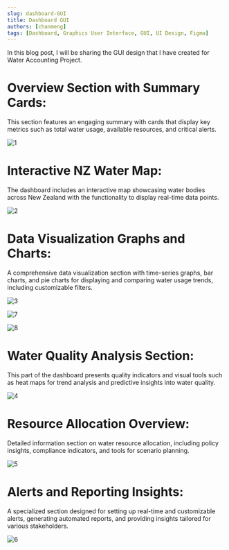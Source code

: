 ```yaml
---
slug: dashboard-GUI
title: Dashboard GUI
authors: [chanmeng]
tags: [Dashboard, Graphics User Interface, GUI, UI Design, Figma]
---
```


In this blog post, I will be sharing the GUI design that I have created for Water Accounting Project.

# Overview Section with Summary Cards:

This section features an engaging summary with cards that display key metrics such as total water usage, available resources, and critical alerts.

![1](./1-e593dc07-977f-4ba2-826c-fb49e5023d4c.webp)

# Interactive NZ Water Map: 

The dashboard includes an interactive map showcasing water bodies across New Zealand with the functionality to display real-time data points.

![2](./2-880605b6-a697-46be-9780-4236d1e5c837.webp)

# Data Visualization Graphs and Charts: 

A comprehensive data visualization section with time-series graphs, bar charts, and pie charts for displaying and comparing water usage trends, including customizable filters.

![3](./3-b13c59e0-e278-4073-a3d8-081c49331173.webp)

![7](./7-41f2b928-863c-4c54-aa87-256405ca16df.webp)

![8](./8-5e9b34db-e91d-42dd-9aa9-c86f929e8e01.webp)

# Water Quality Analysis Section: 

This part of the dashboard presents quality indicators and visual tools such as heat maps for trend analysis and predictive insights into water quality.

![4](./4-d1283ee2-8e97-49fe-a7b4-178559b91d74.webp)

# Resource Allocation Overview: 

Detailed information section on water resource allocation, including policy insights, compliance indicators, and tools for scenario planning.

![5](./5-cadc0cd5-3576-4e4a-a63b-f79015d10241.webp)

# Alerts and Reporting Insights: 

A specialized section designed for setting up real-time and customizable alerts, generating automated reports, and providing insights tailored for various stakeholders.

![6](./6-ca79c8d3-a81b-476e-8886-85470097d085.webp)
